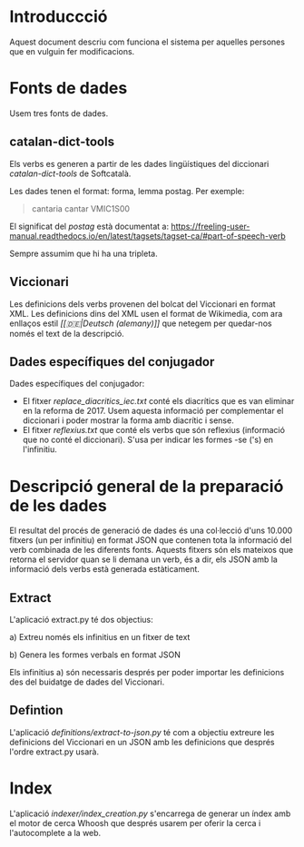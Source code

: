 # Introduccció

Aquest document descriu com funciona el sistema per aquelles persones que en vulguin fer modificacions.

# Fonts de dades

Usem tres fonts de dades.

## catalan-dict-tools

Els verbs es generen a partir de les dades lingüístiques del diccionari _catalan-dict-tools_ de Softcatalà.

Les dades tenen el format: forma, lemma postag. Per exemple:
	
> cantaria cantar VMIC1S00

El significat del _postag_ està documentat a: https://freeling-user-manual.readthedocs.io/en/latest/tagsets/tagset-ca/#part-of-speech-verb

Sempre assumim que hi ha una tripleta.

## Viccionari

Les definicions dels verbs provenen del bolcat del Viccionari en format XML. Les definicions dins del XML usen el format de Wikimedia,
com ara enllaços estil _[[:de:|Deutsch (alemany)]]_ que netegem per quedar-nos només el text de la descripció.


## Dades específiques del conjugador

Dades específiques del conjugador:
* El fitxer _replace_diacritics_iec.txt_ conté els diacrítics que es van eliminar en la reforma de 2017. Usem aquesta informació per complementar el diccionari i poder mostrar la forma amb diacrític i sense.
* El fitxer _reflexius.txt_ que conté els verbs que són reflexius (informació que no conté el diccionari). S'usa per indicar les formes -se ('s) en l'infinitiu.

# Descripció general de la preparació de les dades

El resultat del procés de generació de dades és una col·lecció d'uns 10.000 fitxers (un per infinitiu) en format JSON que contenen tota la informació del verb combinada de les diferents fonts. Aquests fitxers són els mateixos que retorna el servidor quan se li demana un verb, és a dir, els JSON amb la informació dels verbs està generada estàticament.

## Extract

L'aplicació extract.py té dos objectius:

 a) Extreu només els infinitius en un fitxer de text

 b) Genera les formes verbals en format JSON

Els infinitius a) són necessaris després per poder importar les definicions des del buidatge de dades del Viccionari.

## Defintion

L'aplicació _definitions/extract-to-json.py_ té com a objectiu extreure les definicions del Viccionari en un JSON amb les definicions que després l'ordre extract.py usarà.

# Index

L'aplicació _indexer/index_creation.py_ s'encarrega de generar un índex amb el motor de cerca Whoosh que després usarem per oferir la cerca i l'autocomplete a la web.
